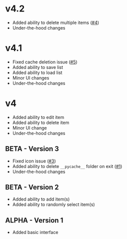# v4.2

- Added ability to delete multiple items ([#4](https://github.com/ygz213/Selector/issues/4))
- Under-the-hood changes

# v4.1

- Fixed cache deletion issue ([#5](https://github.com/ygz213/Selector/issues/5))
- Added ability to save list
- Added ability to load list
- Minor UI changes
- Under-the-hood changes

# v4

- Added ability to edit item
- Added ability to delete item
- Minor UI change
- Under-the-hood changes

## BETA - Version 3

- Fixed icon issue ([#3](https://github.com/ygz213/Selector/issues/3))
- Added ability to delete `__pycache__` folder on exit ([#1](https://github.com/ygz213/Selector/issues/1))
- Under-the-hood changes

## BETA - Version 2

- Added ability to add item(s)
- Added ability to randomly select item(s)

## ALPHA - Version 1

- Added basic interface